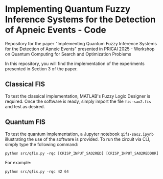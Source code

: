 # Implementing Quantum Fuzzy Inference Systems for the Detection of Apneic Events - Code

Repository for the paper "Implementing Quantum Fuzzy Inference Systems for the Detection of Apneic Events" presented in PRICAI 2025 - Workshop on Quantum Computing for Search and Optimization Problems

In this repository, you will find the implementation of the experiments presented in Section 3 of the paper.

## Classical FIS

To test the classical implementation, MATLAB's Fuzzy Logic Designer is required. Once the software is ready, simply import the file ```fis-sao2.fis``` and test as desired.

## Quantum FIS

To test the quantum implementation, a Jupyter notebook ```qifs-sao2.ipynb``` illustrating the use of the software is provided. To run the circuit via CLI, simply type the following command:
```
python src/qfis.py -rqc [CRISP_INPUT_SAO2RED] [CRISP_INPUT_SAO2REDDUR]
```

For example:

```
python src/qfis.py -rqc 42 64
```
